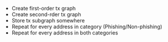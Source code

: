 * Create first-order tx graph
* Create second-rder tx graph
* Store tx subgraph somewhere
* Repeat for every address in category (Phishing/Non-phishing)
* Repeat for every address in both categories

